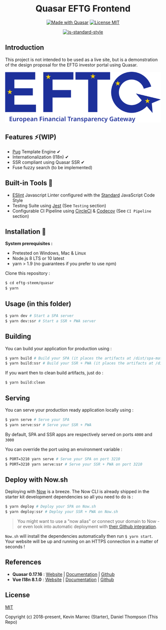 <div align="center">

# Quasar EFTG Frontend

</div>

<div align="center">

[![Made with Quasar](https://img.shields.io/badge/made%20with-Quasar-blue.svg?style=for-the-badge)](https://github.com/quasarframework/quasar)
[![License MIT](https://img.shields.io/github/license/kevinmarrec/quasar-testing-starter.svg?style=for-the-badge)](https://opensource.org/licenses/MIT)

</div>

<div align="center">

[![js-standard-style](https://cdn.rawgit.com/standard/standard/master/badge.svg)](https://github.com/standard/standard)

</div>

## Introduction
This project is not intended to be used as a live site, but is a demonstration of the design proposal for the EFTG investor portal using Quasar.

![logo](src/statics/eftg_fullLogo.png)

## Features ⚡(WIP)

- [Pug](https://github.com/pugjs/pug) Template Engine ✔
- Internationalization (I18n) ✔
- SSR compliant using Quasar SSR ✔
- Fuse fuzzy search (to be implemented)

## Built-in Tools 🔨

- [ESlint](https://github.com/eslint/eslint) Javascript Linter configured with the [Standard](https://github.com/standard/standard) JavaScript Code Style
- Testing Suite using [Jest](https://github.com/facebook/jest)  (See `Testing` section)
- Configurable CI Pipeline using [CircleCI](https://circleci.com/) &  [Codecov](https://codecov.io)  (See `CI Pipeline` section)

## Installation 🔧 

**System prerequisites :**
- Pretested on Windows, Mac & Linux
- Node.js 8 LTS or 10 latest
- yarn > 1.9 (no guarantees if you prefer to use npm)

Clone this repository :
```bash
$ cd eftg-steem/quasar
$ yarn
```

## Usage (in this folder)

```bash
$ yarn dev # Start a SPA server
$ yarn dev:ssr # Start a SSR + PWA server
```

## Building

You can build your application for production using :

```bash
$ yarn build # Build your SPA (it places the artifacts at /dist/spa-mat)
$ yarn build:ssr # Build your SSR + PWA (it places the artifacts at /dist/ssr-mat)
```

If you want then to clean build artifacts, just do :
```bash
$ yarn build:clean
```

## Serving

You can serve your production ready application locally using :

```bash
$ yarn serve # Serve your SPA
$ yarn serve:ssr # Serve your SSR + PWA
```

By default, SPA and SSR apps are respectively served on ports `4000` and `3000`

You can override the port using an environment variable :
```bash
$ PORT=3210 yarn serve # Serve your SPA on port 3210
$ PORT=3210 yarn serve:ssr # Serve your SSR + PWA on port 3210
```

## Deploy with Now.sh

Deploying with [Now](https://zeit.co/now) is a breeze. The Now CLI is already shipped in the starter kit development dependencies so all you need to do is :

```bash
$ yarn deploy # Deploy your SPA on Now.sh
$ yarn deploy:ssr # Deploy your SSR + PWA on Now.sh
```

> You might want to use a "now alias" or connect your domain to Now - or even look into automatic deployment with [their Github integration](https://zeit.co/blog/now-for-github).

`Now.sh` will install the dependencies automatically then run `$ yarn start`. Your website will be up and running on an HTTPS connection in a matter of seconds !

## References
* **Quasar 0.17.16** : [Website](https://quasar-framework.org) | [Documentation](https://quasar-framework.org/guide) | [Github](https://github.com/quasarframework/quasar)
* **Vue I18n 8.1.0** : [Website](https://kazupon.github.io/vue-i18n) | [Documentation](https://kazupon.github.io/vue-i18n/guide/started.html) | [Github](https://github.com/kazupon/vue-i18n)

## License

[MIT](https://opensource.org/licenses/MIT)

Copyright (c) 2018-present, Kevin Marrec (Starter), Daniel Thompson (This Repo)

